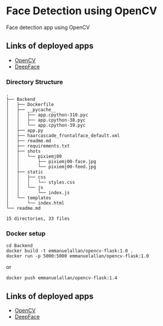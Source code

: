 # Face Detection using OpenCV

Face detection app using OpenCV

## Links of deployed apps
* [OpenCV](https://opencv-flask-allan.azurewebsites.net/)
* [DeepFace](https://opencv-flask.azurewebsites.net/)

### Directory Structure

```
.
├── Backend
│   ├── Dockerfile
│   ├── __pycache__
│   │   ├── app.cpython-310.pyc
│   │   ├── app.cpython-38.pyc
│   │   └── app.cpython-39.pyc
│   ├── app.py
│   ├── haarcascade_frontalface_default.xml
│   ├── readme.md
│   ├── requirements.txt
│   ├── shots
│   │   └── pixiemj00
│   │       ├── pixiemj00-face.jpg
│   │       └── pixiemj00-feed.jpg
│   ├── static
│   │   ├── css
│   │   │   └── styles.css
│   │   └── js
│   │       └── index.js
│   └── templates
│       └── index.html
└── readme.md

15 directories, 33 files

```

### Docker setup

```
cd Backend
docker build -t emmanuelallan/opencv-flask:1.0 .
docker run -p 5000:5000 emmanuelallan/opencv-flask:1.0
```

or

```
docker push emmanuelallan/opencv-flask:1.4
```

## Links of deployed apps
* [OpenCV](https://opencv-flask-allan.azurewebsites.net/)
* [DeepFace](https://opencv-flask.azurewebsites.net/)
